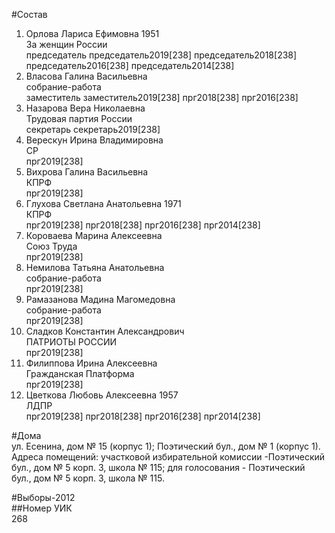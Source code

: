 #Состав  
1. Орлова Лариса Ефимовна 1951  
    За женщин России  
    председатель председатель2019[238] председатель2018[238] председатель2016[238] председатель2014[238]  
2. Власова Галина Васильевна  
    собрание-работа  
    заместитель заместитель2019[238] прг2018[238] прг2016[238]  
3. Назарова Вера Николаевна  
    Трудовая партия России  
    секретарь секретарь2019[238]  
4. Верескун Ирина Владимировна  
    СР  
    прг2019[238]  
5. Вихрова Галина Васильевна  
    КПРФ  
    прг2019[238]  
6. Глухова Светлана Анатольевна 1971  
    КПРФ  
    прг2019[238] прг2018[238] прг2016[238] прг2014[238]  
7. Короваева Марина Алексеевна  
    Союз Труда  
    прг2019[238]  
8. Немилова Татьяна Анатольевна  
    собрание-работа  
    прг2019[238]  
9. Рамазанова Мадина Магомедовна  
    собрание-работа  
    прг2019[238]  
10. Сладков Константин Александрович  
    ПАТРИОТЫ РОССИИ  
    прг2019[238]  
11. Филиппова Ирина Алексеевна  
    Гражданская Платформа  
    прг2019[238]  
12. Цветкова Любовь Алексеевна 1957  
    ЛДПР  
    прг2019[238] прг2018[238] прг2016[238] прг2014[238]  
  
#Дома  
ул. Есенина, дом № 15 (корпус 1); Поэтический бул., дом № 1 (корпус 1). Адреса помещений: участковой избирательной комиссии -Поэтический бул., дом № 5 корп. 3, школа № 115; для голосования - Поэтический бул., дом № 5 корп. 3, школа № 115.  
  
#Выборы-2012  
##Номер УИК  
268  
